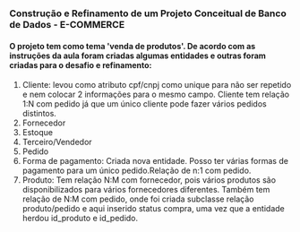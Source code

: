 ### Construção e Refinamento de um Projeto Conceitual de Banco de Dados - E-COMMERCE

#### O projeto tem como tema 'venda de produtos'. De acordo com as instruções da aula foram criadas algumas entidades e outras foram criadas para o desafio e refinamento:
1. Cliente: levou como atributo cpf/cnpj como unique para não ser repetido e nem colocar 2 informações para o mesmo campo. Cliente tem relação 1:N com pedido já que um único cliente pode fazer vários pedidos distintos.
3. Fornecedor
4. Estoque
5. Terceiro/Vendedor
6. Pedido
7. Forma de pagamento: Criada nova entidade. Posso ter várias formas de pagamento para um único pedido.Relação de n:1 com pedido.
8. Produto: Tem relação N:M com fornecedor, pois vários produtos são disponibilizados para vários fornecedores diferentes. Também tem relação de N:M com pedido, onde foi criada subclasse relação produto/pedido e aqui inserido status compra, uma vez que a entidade herdou id_produto e id_pedido.